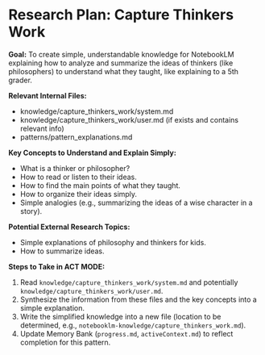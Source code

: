 # Research Plan: Capture Thinkers Work

**Goal:** To create simple, understandable knowledge for NotebookLM explaining how to analyze and summarize the ideas of thinkers (like philosophers) to understand what they taught, like explaining to a 5th grader.

**Relevant Internal Files:**
- knowledge/capture_thinkers_work/system.md
- knowledge/capture_thinkers_work/user.md (if exists and contains relevant info)
- patterns/pattern_explanations.md

**Key Concepts to Understand and Explain Simply:**
- What is a thinker or philosopher?
- How to read or listen to their ideas.
- How to find the main points of what they taught.
- How to organize their ideas simply.
- Simple analogies (e.g., summarizing the ideas of a wise character in a story).

**Potential External Research Topics:**
- Simple explanations of philosophy and thinkers for kids.
- How to summarize ideas.

**Steps to Take in ACT MODE:**
1. Read `knowledge/capture_thinkers_work/system.md` and potentially `knowledge/capture_thinkers_work/user.md`.
2. Synthesize the information from these files and the key concepts into a simple explanation.
3. Write the simplified knowledge into a new file (location to be determined, e.g., `notebooklm-knowledge/capture_thinkers_work.md`).
4. Update Memory Bank (`progress.md`, `activeContext.md`) to reflect completion for this pattern.
